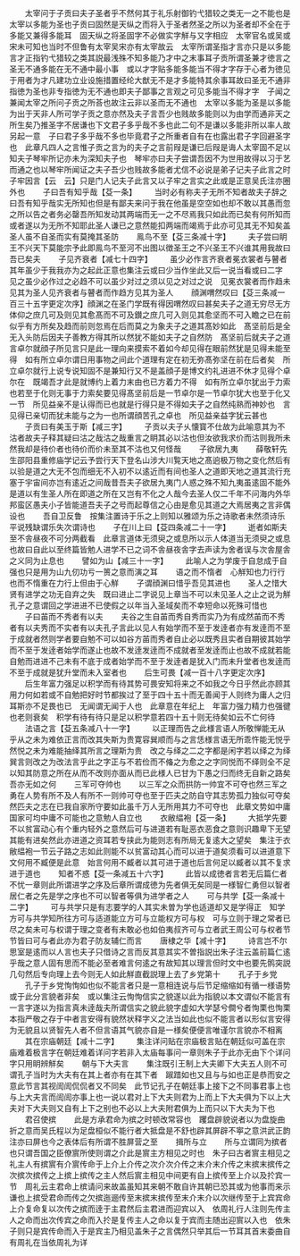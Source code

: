 <!-- { "loadSidebar": true } -->
　　太宰问于子贡曰夫子圣者乎不然何其于礼乐射御钓弋猎较之类无一之不能也是太宰以多能为圣也子贡曰固然是天纵之而将入于圣者然圣之所以为圣者却不全在于多能又兼得多能耳　固天纵之将圣固字不必做实字觧与又字相应　太宰官名或吴或宋未可知也当时不但鲁有太宰吴宋亦有太宰故云　太宰所谓圣指才言亦只是以多能言才正指钓弋猎较之类其説最浅殊不知多能乃才中之末事耳子贡所谓圣兼才徳言之圣无不通多能在无不通中最小事　或以才字贴多能多能当不得才字存于心者为徳见于用者为才凡建功立业设施措置经纶大猷无不是才多能特其余事耳故曰圣无不通非指徳为圣也非专指徳为无不通也即夫子鄙事之言观之可见多能当不得才字　子闻之兼闻太宰之所问子贡之所荅也故注云非以圣而无不通也　太宰以多能为圣是以多能为出于天非人所可学子贡之意亦然及夫子言吾少也贱故多能则以为由学而通非天之所生矣乃推圣字不居谦也下文君子多乎哉不多也此二句不是谦以多能非所以率人故另起一意　子曰君子多乎哉不多也毕竟君子之所重者自有在也露出君子字回避圣字也　此章凡四人之言惟子贡之言为的夫子之言前叚是谦已后叚是诲人太宰固不足以知夫子琴牢所记亦未为深知夫子也　琴牢亦曰夫子尝谓吾因不为世用故得以习于艺而通之也以琴牢所闻证之夫子吾少也贱故多能者尤信不必说是弟子记夫子此言之时子牢因言【云　云】只是门人记夫子此言又以子牢之言实之此或是正意吴氏注亦圈外也
　　子曰吾有知乎哉【芟一条】
　　当时必有称夫子无所不知者故夫子辞之曰吾有知乎哉实无所知也但是有鄙夫来问于我在他虽是空空如也却不敢以其愚而忽之所以告之者务必罄吾所知发动其两端而无一之不尽焉我只如此而已矣有何所知而或者遂以为无所不知耶此圣人谦已之意然能扣两端而竭焉于此亦可见其无不知矣盖圣人虽不自圣而实有莫掩其圣防
　　鳯鸟不至【芟三条减十字】
　　夫子尝曰眀王不兴天下莫能宗予此即鳯鸟不至河不出图以徴圣王之不兴圣王不兴谁其用我故曰吾已矣夫
　　子见齐衰者【减七十四字】
　　虽少必作言齐衰者冕衣裳者与瞽者其年虽少于我我亦为之起此正意也集注云或曰少当作坐此又后一说当看或曰二字　见之虽少必作过之必趋不可以虽少对过之须以见之对过之说　见冕衣裳者而作趋未见其为圣人见齐衰者与瞽者而作趋方见其为圣人
　　顔渊喟然叹曰【芟三条减一百三十五字更定次序】顔渊之在圣门学既有得因喟然叹曰甚矣夫子之道无穷尽无方体仰之庶几可及则见其愈髙而不可及鑚之庶几可入则见其愈坚而不可入瞻之已在前似乎有方所矣及趋而前则忽焉在后而莫之为象夫子之道其髙妙如此　髙坚前后是全无入头防后因夫子善教方得其所以然犹不能如夫子之自然防　髙坚前后就夫子之道言卓尔就顔子所见言只是此一理向来摸索不着如今却见得在眼前然犹是见得未能至得　如有所立卓尔谓日用事物之间此个道理有定在初无弥髙弥坚在前在后者矣　所立卓尔就行上说专说知固不是兼知行又不是盖顔子是博文约礼进进不休才见得个卓尔在　既竭吾才此是就博约上着力末由也已方着力不得　如有所立卓尔犹出于力索也若至于化则无事于力索矣要见得髙坚前后是一节卓尔是一节卓尔犹大也至于化又一节　所见益亲不是认得而已也就是行得只是不得如夫子之自然纯熟而神妙也　言见得已亲切而犹未能与之为一也所谓顔苦孔之卓也　所见益亲益字犹云甚也
　　子贡曰有美玉于斯【减三字】
　　子贡以夫子乆懐寳不仕故为此喻意其为不沽者故夫子释其疑曰沽之哉沽之哉重言之眀其必以沽也但汝欲我求价而沽则我所未然我却是待价者也待价而价未至其不沽也又何怪哉
　　子欲居九夷
　　薛敬轩先生邵阳县重修庙学记云予尝行天下登名山涉大川覧天地之髙逈极万物之变化然后有以验是道之大无不包而细无不入初不以逺近而有间也圣人之道即天地之道其流行充塞于宇宙间亦岂有逺近之间哉昔吾夫子欲居九夷门人惑之殊不知九夷虽逺固不能外是道以有生圣人所在即道之所在又岂有不化之人哉今去圣人仅二千年不问海内外华邦蛮区愚夫小子皆能道吾夫子之号而起尊信之心由是愈见其道之大焉居夷之言非偶设也
　　吾自卫反鲁　按集注置诗于乐之上则知以雅颂为乐之诗歌者未然须诗乐平说残缺谓乐失次谓诗也
　　子在川上曰【芟四条减二十一字】
　　逝者如斯夫至不舎昼夜不可分两截看　此章言道体无须臾之或息所以示人体道当无须臾之或息也故曰自此以至终篇皆勉人进学不已之词不舎昼夜舎字去声读为舍者误与次舎屋舎之义同为止息也
　　譬如为山【减三十一字】
　　此喻人之为学废于自怠成于自强也只是用为山九仞功亏一篑之意而演之耳
　　语之而不惰者　心觧知也力行行也而不惰重在力行上但由于心觧
　　子谓顔渊曰惜乎吾见其进也
　　圣人之惜大贤有进学之功无自弃之失　既曰进止二字说见上章当不可以未见圣人之止之说为觧孔子之意谓回之学进进不已使假之以年当入圣域矣而不幸短命以死殊可惜也
　　子曰苖而不秀者有以夫
　　夫谷之生自苖而秀自秀而实乃为有成然苖而不秀者有以夫秀而不实者有以夫孔子言此以见人有始学而不至于发逹者亦有发逹而不至于成就者然则学者要自勉不可以如谷方苖而秀者自止必以既秀且实者自期彼其始学而不至于发逹者始学而遂止也故不发逹发逹而不成就者至发逹而止也故不成就若能自勉而进进不己未有不底于成者始学而不至于发逹者是犹入门而未升堂者也发逹而不至于成就是犹升堂而未入室者也
　　后生可畏【减一百十八字更定次序】
　　后生年富力强足以积学而有待其势可畏安知将来之不如我之今日乎然此亦顾其用力何如若或不自勉把好时节都挨过了至于四十五十而无善闻于人则终为庸人之归耳斯亦不足畏也已　无闻谓无闻于人也　此章意在年纪上　年富力强力精力也强徤也老则衰矣　积学有待有待只是足以积学意若四十五十则无待矣如云不亡何待
　　法语之言【芟五条减八十一字】
　　以正理而告之此様言语人所敬惮能无从乎从之未为难依正言而改其失斯为贵寛容巽顺而与之言恁様言语无所乖忤能无悦乎然悦之未为难能抽绎其所言之理斯为贵　改之与绎之二之字都是闲字若以绎之为绎巽言则改之为改法言乎此之字正与不若俭而不偹之为愈之之字同悦而不绎则全不足以知其防意之所在从而不改则亦面从而已此様人已甘为下愚之归而终无自新之路矣吾亦无如之何
　　三军可夺帅也
　　以三军之众而拱防一帅宜不可夺也然三军之勇在人势有所不及人有所不一则帅可夺也至于匹夫之防自守其志势孤力独似可夺矣然匹夫之志在已我自家所守要如此虽千万人无所用其力不可夺也　此章文势如中庸国家可均中庸不可能也之意勉人自立也
　　衣敝緼袍【芟一条】
　　大抵学先要不以贫富动心有个重内轻外之意然后可与进道若有耻恶衣恶食之意则识趣卑下无望其能有进矣然此亦进道之资耳若专挟此为能则志有所局无复逺大之望矣　集注于衣敝緼袍一节云子路之志如此则能不以贫富动其心而可以进于道矣须看可以进道意下文何用不臧便是此意　始言何用不臧者以其可进于道也后言何足以臧者以其不复求进于道也
　　知者不惑【芟一条减五十六字】
　　此皆以成徳者言若无后篇仁者不忧一章则此所谓进学之序及后章所谓成徳为先者俱无矣同是一様智仁勇但以智者居仁者之先是学之序也不可以智者等俱为进学者之人
　　可与共学【芟一条减十二字】
　　可与共学只是有志要学的人其实未曽为学也适道却又是学得正　知学方可与共学知所往方可与适道能立方可与立能权方可与权　可与立则于理之常者已尽之矣未可与权谓于理之变者有未敢必也如伯夷叔齐可与立者武王周公可与权者节节皆曰可与者此亦为君子防友辅仁而言
　　唐棣之华【减十字】
　　诗言岂不尔思室是逺而以人言也夫子只借诗之言而反其意其实不曽指説出朱子注云盖前篇仁逺乎哉之意人固有思而不能必至者难言何逺之有故知其以理言但时文中也要先鹘突説几句然后专向理上去今则无人如此觧直截説理上去了乡党第十
　　孔子于乡党
　　孔子于乡党恂恂如也似不能言者只是一意相连说与后节足缩缩如有循一様语势或于此分言貌者非矣　或以集注云恂恂信实之貌遂以此为指貌以本文谓似不能言有一言字遂以为指言真未逹哉夫所谓信实之貌此貌字虚如大学瑟兮僴兮者恂栗也恂栗本指严敬之存于中者言安得有貌然状释字义之法当如此也似不能言者以形似言安得为无貌且以贤智先人者不但言语其气貌亦自是一様矣便便言唯谨尔言貌亦不相离
　　其在宗庙朝廷【减十二字】
　　集注详问贴在宗庙极言贴在朝廷似可盖在宗庙难着极言字在朝廷难着详问字若非入太庙每事问一章则朱子于此亦无由下个详问字只用眀辨觧矣
　　朝与下大夫言
　　集注既引王制上大夫卿下大夫五人则不可谓孔子当时为大夫有在其上者亦有在其下者　踧踖如也又且与与如也正是恭而安之意此节言其视訚訚侃侃者又不同矣　此节记孔子在朝廷事上接下之不同事君事上也与上大夫言而訚訚亦事上也一说以君对上下大夫则君为上而上下大夫俱为下以上大夫对下大夫则又自有上下之别也不必以上大夫附君俱为上而只以下大夫为下也
　　君召使摈
　　此是方承君命为摈之时顿改常容也　躩盘辟貌说者以为盘旋曲折之意而吴氏程以为足盘桓似不能行者大抵盘是不舒也辟其屏辟不寕之意洪武正韵注亦曰屏也今之表体后有所谓不胜屏营之至
　　揖所与立
　　所与立谓同为摈者也只谓吾国之臣僚賔所使则谓之介此是賔主方相见之时也　朱子曰古者賔主相见之礼主人有摈賔有介賔传命于上介上介传之次介次介传之末介末介传之末摈末摈传之次摈次摈传之上摈上摈传之主人然后賔主相见中间更有自上摈传至上介以及扵宾一节　周礼云主君命上槟请问来故盖虽知其来朝不敢自许其朝已恐其或为他事而来示谦也上摈受君命而传之欠摈迤逦传至末摈末摈传至末介末介以次继传至于上宾宾命上介复命复以次传之摈而逹于主君然后主君进而迎宾以入　依周礼行人注则先传主人之命而出次传宾之命而入扵是复传主人之命以复于宾而主随出迎賔以入也　依朱子则只是宾传命而入于是宾主乃相见盖朱子之言偶然只举其后一节耳其首末委曲自有周礼在当依周礼为详





